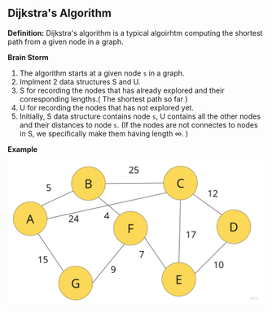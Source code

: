 ## Dijkstra's Algorithm
**Definition:**
  Dijkstra's algorithm is a typical algoirhtm computing the shortest path from a given node in a graph.

**Brain Storm**
  1. The algorithm starts at a given node `s` in a graph.
  2. Implment 2 data structures S and U.
  3. S for recording the nodes that has already explored and their corresponding lengths.( The shortest path so far )
  4. U for recording the nodes that has not explored yet.
  5. Initially, S data structure contains node `s`, U contains all the other nodes and their distances to node `s`. (If the nodes are not connectes to nodes in S, we specifically make them having length $\infty$. )

**Example**
![alt text](https://github.com/Megan0704-1/Stanford-Algorithm/blob/d1d80ae129eede1c27722322d7e40df6ea70e6d9/graphSearch-algo/graph.jpg)
